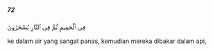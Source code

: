 ##### 72

<span class="ayah">فِى ٱلْحَمِيمِ ثُمَّ فِى ٱلنَّارِ يُسْجَرُونَ</span>

<span class="ayah_translation">ke dalam air yang sangat panas, kemudian mereka dibakar dalam api,</span>
